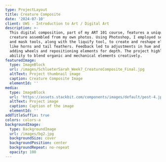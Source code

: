 ```yaml
---
type: ProjectLayout
title: Creature Composite
date: '2024-07-10'
client: UWS - Introduction to Art / Digital Art
description: >-
  This digital composition, part of my ART 101 course, features a unique
  creature assembled from my own photos. Using Photoshop, I employed selection
  and mask tools, along with the liquify tool, to create and reshape elements
  like horns and tail feathers. Feedback led to adjustments in hue and exposure,
  adding wheels and repositioning elements for depth. The project highlights my
  ability to blend organic and mechanical elements creatively.
featuredImage:
  type: ImageBlock
  url: /images/SchlueterSarah_Week7_CreatureComposite_Final.jpg
  altText: Project thumbnail image
  caption: Creature Composite Image
  elementId: ''
media:
  type: ImageBlock
  url: 'https://assets.stackbit.com/components/images/default/post-4.jpeg'
  altText: Project image
  caption: Caption of the image
  elementId: ''
addTitleSuffix: true
colors: colors-a
backgroundImage:
  type: BackgroundImage
  url: /images/bg2.jpg
  backgroundSize: cover
  backgroundPosition: center
  backgroundRepeat: no-repeat
  opacity: 100
---
```

